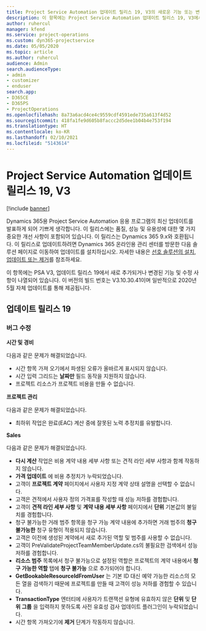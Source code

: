 ```yaml
---
title: Project Service Automation 업데이트 릴리스 19, V3의 새로운 기능 또는 변경된 기능
description: 이 항목에는 Project Service Automation 업데이트 릴리스 19, V3에서 사용할 수 있는 기능 및 수정 사항이 나열되어 있습니다.
author: ruhercul
manager: kfend
ms.service: project-operations
ms.custom: dyn365-projectservice
ms.date: 05/05/2020
ms.topic: article
ms.author: ruhercul
audience: Admin
search.audienceType:
- admin
- customizer
- enduser
search.app:
- D365CE
- D365PS
- ProjectOperations
ms.openlocfilehash: 8a73a6acd4ce4c9559cdf4591ede735a613f4d52
ms.sourcegitcommit: 418fa1fe9d605b8faccc2d5dee1b04b4e753f194
ms.translationtype: HT
ms.contentlocale: ko-KR
ms.lasthandoff: 02/10/2021
ms.locfileid: "5143614"
---
```

# <a name="project-service-automation-update-release-19-v3"></a>Project Service Automation 업데이트 릴리스 19, V3

[!include [banner](../includes/psa-now-project-operations.md)]

Dynamics 365용 Project Service Automation 응용 프로그램의 최신 업데이트를 발표하게 되어 기쁘게 생각합니다. 이 릴리스에는 품질, 성능 및 유용성에 대한 몇 가지 중요한 개선 사항이 포함되어 있습니다. 이 릴리스는 Dynamics 365 9.x와 호환됩니다. 이 릴리스로 업데이트하려면 Dynamics 365 온라인용 관리 센터를 방문한 다음 솔루션 페이지로 이동하여 업데이트를 설치하십시오. 자세한 내용은 [선호 솔루션의 설치, 업데이트 또는 제거](https://docs.microsoft.com/power-platform/admin/install-remove-preferred-solution)를 참조하세요.

이 항목에는 PSA V3, 업데이트 릴리스 19에서 새로 추가되거나 변경된 기능 및 수정 사항이 나열되어 있습니다. 이 버전의 빌드 번호는 V3.10.30.41이며 일반적으로 2020년 5월 자체 업데이트를 통해 제공됩니다.

## <a name="update-release-19"></a>업데이트 릴리스 19

### <a name="bug-fixes"></a>버그 수정

**시간 및 경비**

다음과 같은 문제가 해결되었습니다. 

- 시간 항목 가져 오기에서 파생된 오류가 올바르게 표시되지 않습니다.
- 시간 입력 그리드는 **날짜만** 필드 동작을 지원하지 않습니다.
- 프로젝트 리소스가 프로젝트 비용을 만들 수 없습니다.

**프로젝트 관리**

다음과 같은 문제가 해결되었습니다. 

-  최하위 작업은 완료(EAC) 계산 중에 잘못된 노력 추정치를 유발합니다.

**Sales**

다음과 같은 문제가 해결되었습니다. 

- **다시 계산** 작업은 비용 계약 내용 세부 사항 또는 견적 라인 세부 사항과 함께 작동하지 않습니다.
- **가격 업데이트** 에 비용 추정치가 누락되었습니다.
-  고객이 **프로젝트 계약** 페이지에서 사용자 지정 계약 상태 설명을 선택할 수 없습니다.
- 고객은 견적에서 사용자 정의 가격표를 작성할 때 성능 저하를 경험합니다.
- 고객이 **견적 라인 세부 사항** 및 **계약 내용 세부 사항** 페이지에서 **단위** 기본값의 불일치를 경험합니다.
- 청구 불가능한 거래 범주 항목을 청구 가능 계약 내용에 추가하면 거래 범주의 **청구 불가능한** 청구 유형이 적용되지 않습니다.
- 고객은 이전에 생성된 계약에서 새로 추가된 역할 및 범주를 사용할 수 없습니다.
- 고객이 PreValidateProjectTeamMemberUpdate.cs의 불필요한 검색에서 성능 저하를 경험합니다.
- **리소스 범주** 목록에서 청구 불가능으로 설정된 역할은 프로젝트의 계약 내용에서 **청구 가능한 역할** 탭에 **청구 불가능** 으로 추가되어야 합니다.
- **GetBookableResourceIdFromUser** 는 기본 ID 대신 예약 가능한 리소스의 모든 열을 검색하기 때문에 프로젝트를 만들 때 고객이 성능 저하를 경험할 수 있습니다.
- **TransactionType** 엔터티에 사용자가 트랜잭션 유형에 유효하지 않은 **단위** 및 **단위 그룹** 을 입력하지 못하도록 사전 유효성 검사 업데이트 플러그인이 누락되었습니다.
- 시간 항목 가져오기에 **제거** 단계가 작동하지 않습니다.
